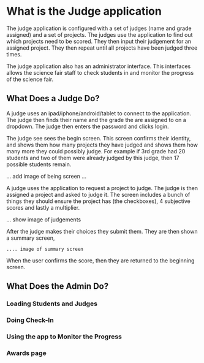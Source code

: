 
# What is the Judge application

The judge application is configured with a set of judges (name and grade assigned) and a set of projects.   The judges
use the application to find out which projects need to be scored.  They then input their judgement for an assigned
project.   They then repeat until all projects have been judged three times.

The judge application also has an administrator interface.   This interfaces allows the science fair staff to check
 students in and monitor the progress of the science fair.

## What Does a Judge Do?

A judge uses an ipad/iphone/android/tablet to connect to the application.  The judge then finds their name and the grade
the are assigned to on a dropdown.   The judge then enters the password and clicks login.

The judge see sees the begin screen.    This screen confirms their identity, and shows them how many projects they
   have judged and shows them how many more they could possibly judge.   For example if 3rd grade had 20 students and
   two of them were already judged by this judge, then 17 possible students remain.

... add image of being screen ...


A judge uses the application to request a project to judge.   The judge is then assigned a project and asked to judge it.
The screen includes a bunch of things they should ensure the project has (the checkboxes), 4 subjective scores and
lastly a multiplier.

... show image of judgements

After the judge makes their choices they submit them.   They are then shown a summary screen,

    .... image of summary screen


When the user confirms the score, then they are returned to the beginning screen.

## What Does the Admin Do?

### Loading Students and Judges

### Doing Check-In

### Using the app to Monitor the Progress

### Awards page
